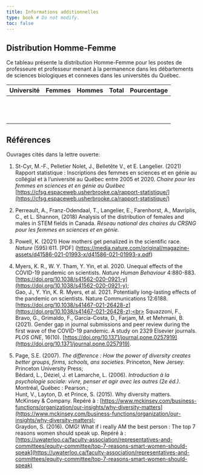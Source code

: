 ```yaml
---
title: Informations additionnelles
type: book # Do not modify.
toc: false
---
```

<!--  
Welcome to the _Project Docs_ template!

{{< cta cta_text="👉 Get Started with Chapter 1" cta_link="chapter1" >}}
-->


## Distribution Homme-Femme 

Ce tableau présente la distribution Homme-Femme pour les postes de professeure et professeur menant à la permanence dans les débartements de sciences biologiques et connexes dans les universités du Québec.

|  Université 	|  Femmes 	|  Hommes 	| Total  	|  Pourcentage 	|
|---	|---	|---	|---	|---	|
|   	|   	|   	|   	|   	|
|   	|   	|   	|   	|   	|
|   	|   	|   	|   	|   	|
|   	|   	|   	|   	|   	|
|   	|   	|   	|   	|   	|
|   	|   	|   	|   	|   	|
|   	|   	|   	|   	|   	|
|   	|   	|   	|   	|   	|
|   	|   	|   	|   	|   	|
|   	|   	|   	|   	|   	|
|   	|   	|   	|   	|   	|
|   	|   	|   	|   	|   	|

## Références

Ouvrages cités dans la lettre ouverte:

1. St-Cyr, M.-F., Pelletier Nolet, J., Belletête V., et E. Langelier. (2021) Rapport statistique : Inscriptions des femmes en sciences et en génie au collégial et à l’université au Québec entre 2005 et 2020. *Chaire pour les femmes en sciences et en génie au Québec* [https://cfsg.espaceweb.usherbrooke.ca/rapport-statistique/](https://cfsg.espaceweb.usherbrooke.ca/rapport-statistique/)

2. Perreault, A., Franz-Odendaal, T., Langelier, E., Farenhorst, A., Mavriplis, C., et L. Shannon, (2018) Analysis of the distribution of females and males in STEM fields in Canada. *Réseau national des chaires du CRSNG pour les femmes en sciences et en génie.*

3. Powell, K. (2021) How mothers get penalized in the scientific race. *Nature* (595):611. [PDF] (https://media.nature.com/original/magazine-assets/d41586-021-01993-x/d41586-021-01993-x.pdf)

5. Myers, K. R., W. Y. Tham, Y. Yin, et al. 2020. Unequal effects of the COVID-19 pandemic on scientists. *Nature Human Behaviour* 4:880-883. [https://doi.org/10.1038/s41562-020-0921-y](https://doi.org/10.1038/s41562-020-0921-y); <br>
Gao, J., Y. Yin, K. R. Myers, et al. 2021. Potentially long-lasting effects of the pandemic on scientists. Nature Communications 12:6188. [https://doi.org/10.1038/s41467-021-26428-z](https://doi.org/10.1038/s41467-021-26428-z);<br> Squazzoni, F., Bravo, G., Grimaldo, F., García-Costa, D., Farjam, M. et Mehmani, B. (2021). Gender gap in journal submissions and peer review during the first wave of the COVID-19 pandemic. A study on 2329 Elsevier journals. *PLOS ONE*, 16(10). [https://doi.org/10.1371/journal.pone.0257919](https://doi.org/10.1371/journal.pone.0257919). 

6. Page, S.E. (2007). *The difference : How the power of diversity creates better groups, firms, schools, ans societies*.
Princeton, New Jersey: Princeton University Press; <br>
Bédard, L., Déziel, J. et Lamarche, L. (2006). *Introduction à la psychologie sociale: vivre, penser et agir avec les
autres (2e éd.)*. Montréal, Québec : Pearson.; <br>
Hunt, V., Layton, D. et Prince, S. (2015). Why diversity matters. McKinsey & Company. Repéré à : 
[https://www.mckinsey.com/business-functions/organization/our-insights/why-diversity-matters](https://www.mckinsey.com/business-functions/organization/our-insights/why-diversity-matters);  <br>
Graydon, S. (2016). OMG! What if i really AM the best person : The top 7 reasons women should speak up. Repéré à : [https://uwaterloo.ca/faculty-association/representatives-and-committees/equity-committee/top-7-reasons-smart-women-should-speak](https://uwaterloo.ca/faculty-association/representatives-and-committees/equity-committee/top-7-reasons-smart-women-should-speak) <br>
